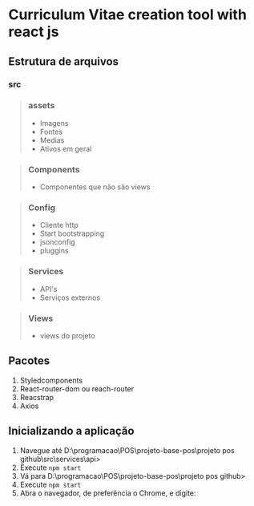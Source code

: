 # Curriculum Vitae creation tool with react js

## Estrutura de arquivos
 ### src 
 > ### assets   
 > - Imagens
 > - Fontes
 > - Medias
 > - Ativos em geral

 > ### Components
 > - Componentes que não são views

 > ### Config
 > - Cliente http
 > - Start bootstrapping
 > - jsonconfig
 > - pluggins

 > ### Services
 > - API's
 > - Serviços externos

 > ### Views
 > - views do projeto

## Pacotes
1. Styledcomponents
2. React-router-dom ou reach-router
3. Reacstrap
4. Axios


## Inicializando a aplicação
1. Navegue até D:\programacao\POS\projeto-base-pos\projeto pos github\src\services\api>
2. Execute `npm start`
3. Vá para D:\programacao\POS\projeto-base-pos\projeto pos github>
4. Execute `npm start`
5. Abra o navegador, de preferência o Chrome, e digite:
